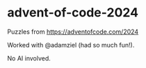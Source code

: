 # advent-of-code-2024

Puzzles from https://adventofcode.com/2024

Worked with @adamziel (had so much fun!).

No AI involved.
